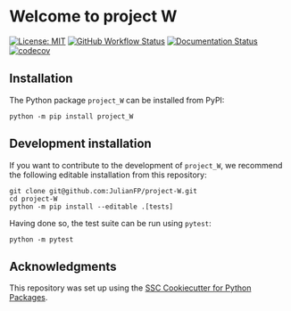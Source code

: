 # Welcome to project W

[![License: MIT](https://img.shields.io/badge/License-MIT-yellow.svg)](https://opensource.org/licenses/MIT)
[![GitHub Workflow Status](https://img.shields.io/github/actions/workflow/status/JulianFP/project-W/ci.yml?branch=main)](https://github.com/JulianFP/project-W/actions/workflows/ci.yml)
[![Documentation Status](https://readthedocs.org/projects/project-W/badge/)](https://project-W.readthedocs.io/)
[![codecov](https://codecov.io/gh/JulianFP/project-W/branch/main/graph/badge.svg)](https://codecov.io/gh/JulianFP/project-W)

## Installation

The Python package `project_W` can be installed from PyPI:

```
python -m pip install project_W
```

## Development installation

If you want to contribute to the development of `project_W`, we recommend
the following editable installation from this repository:

```
git clone git@github.com:JulianFP/project-W.git
cd project-W
python -m pip install --editable .[tests]
```

Having done so, the test suite can be run using `pytest`:

```
python -m pytest
```

## Acknowledgments

This repository was set up using the [SSC Cookiecutter for Python Packages](https://github.com/ssciwr/cookiecutter-python-package).
